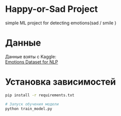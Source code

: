 # Happy-or-Sad Project
simple ML project for detecting emotions(sad / smile )
# Данные
Данные взяты с Kaggle:  
[ Emotions Dataset for NLP](https://www.kaggle.com/datasets/shamstabrezkhan/happy-and-sad-images-dataset-for-cnn)

# Установка зависимостей  
```bash
pip install -r requirements.txt

# Запуск обучения модели
python train_model.py
